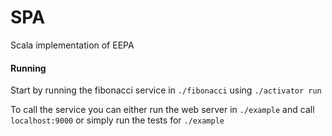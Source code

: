 # SPA
Scala implementation of EEPA

#### Running 
Start by running the fibonacci service in `./fibonacci` using `./activator run`

To call the service you can either run the web server in `./example`  and call `localhost:9000` or simply run the tests for `./example`
